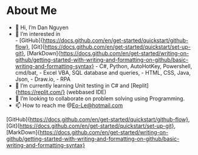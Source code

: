 # About Me

- 👋 Hi, I’m Dan Nguyen
- 👀 I’m interested in  
      - [GitHub]{https://docs.github.com/en/get-started/quickstart/github-flow}, [Git]{https://docs.github.com/en/get-started/quickstart/set-up-git}, [MarkDown]{https://docs.github.com/en/get-started/writing-on-github/getting-started-with-writing-and-formatting-on-github/basic-writing-and-formatting-syntax}
      - C#, Python, AutoHotKey, Powershell, cmd/bat, 
      - Excel VBA, SQL database and queries,
      - HTML, CSS, Java, Json, 
      - Draw.io, 
      - RPA
- 🌱 I’m currently learning Unit testing in C# and [Replit]{https://replit.com/} (webbased IDE)
- 💞️ I’m looking to collaborate on problem solving using Programming.
- 📫 How to reach me @Eo-Le@hotmail.com  

[GitHub]{https://docs.github.com/en/get-started/quickstart/github-flow}, [Git]{https://docs.github.com/en/get-started/quickstart/set-up-git}, [MarkDown]{https://docs.github.com/en/get-started/writing-on-github/getting-started-with-writing-and-formatting-on-github/basic-writing-and-formatting-syntax}
<!---
Eo-Le-LearnToHack/Eo-Le-LearnToHack is a ✨ special ✨ repository because its `README.md` (this file) appears on your GitHub profile.
You can click the Preview link to take a look at your changes.
--->
